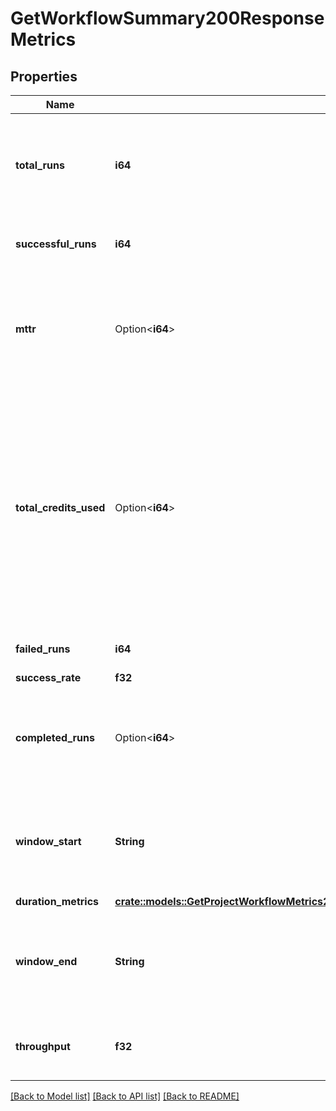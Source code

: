 # GetWorkflowSummary200ResponseMetrics

## Properties

Name | Type | Description | Notes
------------ | ------------- | ------------- | -------------
**total_runs** | **i64** | The total number of runs, including runs that are still on-hold or running. | 
**successful_runs** | **i64** | The number of successful runs. | 
**mttr** | Option<**i64**> | The mean time to recovery (mean time between failures and their next success) in seconds. | 
**total_credits_used** | Option<**i64**> | The total credits consumed by the workflow in the aggregation window. Note that Insights is not a real time financial reporting tool and should not be used for credit reporting. | 
**failed_runs** | **i64** | The number of failed runs. | 
**success_rate** | **f32** |  | 
**completed_runs** | Option<**i64**> | The number of runs that ran to completion within the aggregation window | 
**window_start** | **String** | The timestamp of the first build within the requested reporting window. | 
**duration_metrics** | [**crate::models::GetProjectWorkflowMetrics200ResponseItemsInnerMetricsDurationMetrics**](getProjectWorkflowMetrics_200_response_items_inner_metrics_duration_metrics.md) |  | 
**window_end** | **String** | The timestamp of the last build within the requested reporting window. | 
**throughput** | **f32** | The average number of runs per day. | 

[[Back to Model list]](../README.md#documentation-for-models) [[Back to API list]](../README.md#documentation-for-api-endpoints) [[Back to README]](../README.md)


